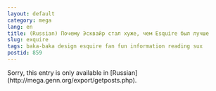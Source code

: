 ```yaml
---
layout: default
category: mega
lang: en
title: (Russian) Почему Эсквайр стал хуже, чем Esquire был лучше
slug: exquire
tags: baka-baka design esquire fan fun information reading sux 
postid: 859
---
```

<p>Sorry, this entry is only available in [Russian](http://mega.genn.org/export/getposts.php).</p>